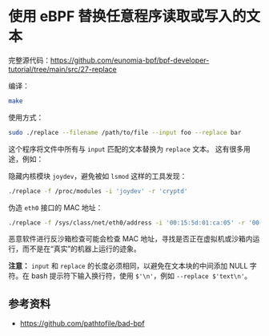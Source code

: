 # 使用 eBPF 替换任意程序读取或写入的文本

完整源代码：<https://github.com/eunomia-bpf/bpf-developer-tutorial/tree/main/src/27-replace>

编译：

```bash
make
```

使用方式：

```sh
sudo ./replace --filename /path/to/file --input foo --replace bar
```

这个程序将文件中所有与 `input` 匹配的文本替换为 `replace` 文本。
这有很多用途，例如：

隐藏内核模块 `joydev`，避免被如 `lsmod` 这样的工具发现：

```bash
./replace -f /proc/modules -i 'joydev' -r 'cryptd'
```

伪造 `eth0` 接口的 MAC 地址：

```bash
./replace -f /sys/class/net/eth0/address -i '00:15:5d:01:ca:05' -r '00:00:00:00:00:00'
```

恶意软件进行反沙箱检查可能会检查 MAC 地址，寻找是否正在虚拟机或沙箱内运行，而不是在“真实”的机器上运行的迹象。

**注意：** `input` 和 `replace` 的长度必须相同，以避免在文本块的中间添加 NULL 字符。在 bash 提示符下输入换行符，使用 `$'\n'`，例如 `--replace $'text\n'`。

## 参考资料

- <https://github.com/pathtofile/bad-bpf>
